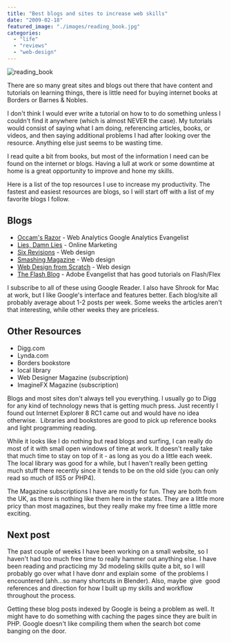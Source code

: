 ```yaml
---
title: "Best blogs and sites to increase web skills"
date: "2009-02-18"
featured_image: "./images/reading_book.jpg"
categories: 
  - "life"
  - "reviews"
  - "web-design"
---
```


![reading_book](./images/reading_book.jpg "reading_book")

There are so many great sites and blogs out there that have content and tutorials on learning things, there is little need for buying internet books at Borders or Barnes & Nobles.

I don't think I would ever write a tutorial on how to to do something unless I couldn't find it anywhere (which is almost NEVER the case). My tutorials would consist of saying what I am doing, referencing articles, books, or videos, and then saying additional problems I had after looking over the resource. Anything else just seems to be wasting time.

I read quite a bit from books, but most of the information I need can be found on the internet or blogs. Having a lull at work or some downtime at home is a great opportunity to improve and hone my skills.

Here is a list of the top resources I use to increase my productivity. The fastest and easiest resources are blogs, so I will start off with a list of my favorite blogs I follow.

## Blogs

- [Occam's Razor](http://www.kaushik.net/avinash/) - Web Analytics Google Analytics Evangelist
- [Lies, Damn Lies](http://www.liesdamnedlies.com/2009/02/what-do-you-get-the-data-geek-in-your-life-for-valentines-day.html) - Online Marketing
- [Six Revisions](http://sixrevisions.com/) - Web design
- [Smashing Magazine](http://www.smashingmagazine.com/) - Web design
- [Web Design from Scratch](http://www.webdesignfromscratch.com) - Web design
- [The Flash Blog](http://theflashblog.com) - Adobe Evangelist that has good tutorials on Flash/Flex

I subscribe to all of these using Google Reader. I also have Shrook for Mac at work, but I like Google's interface and features better. Each blog/site all probably average about 1-2 posts per week. Some weeks the articles aren't that interesting, while other weeks they are priceless.

## Other Resources

- Digg.com
- Lynda.com
- Borders bookstore
- local library
- Web Designer Magazine (subscription)
- ImagineFX Magazine (subscription)

Blogs and most sites don't always tell you everything. I usually go to Digg for any kind of technology news that is getting much press. Just recently I found out Internet Explorer 8 RC1 came out and would have no idea otherwise.  Libraries and bookstores are good to pick up reference books and light programming reading.

While it looks like I do nothing but read blogs and surfing, I can really do most of it with small open windows of time at work. It doesn't really take that much time to stay on top of it - as long as you do a little each week. The local library was good for a while, but I haven't really been getting much stuff there recently since it tends to be on the old side (you can only read so much of IIS5 or PHP4).

The Magazine subscriptions I have are mostly for fun. They are both from the UK, as there is nothing like them here in the states. They are a little more pricy than most magazines, but they really make my free time a little more exciting.

## Next post

The past couple of weeks I have been working on a small website, so I haven't had too much free time to really hammer out anything else. I have been reading and practicing my 3d modeling skills quite a bit, so I will probably go over what I have donr and explain some  of the problems I encountered (ahh...so many shortcuts in Blender). Also, maybe  give  good references and direction for how I built up my skills and workflow throughout the process.

Getting these blog posts indexed by Google is being a problem as well. It might have to do something with caching the pages since they are built in PHP. Google doesn't like compiling them when the search bot come banging on the door.

